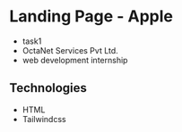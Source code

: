 # Landing Page - Apple
- task1
- OctaNet Services Pvt Ltd.
- web development internship

## Technologies

- HTML
- Tailwindcss

